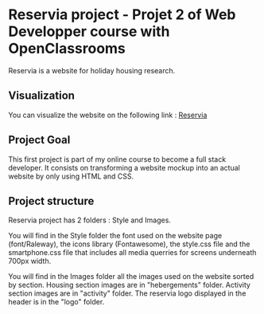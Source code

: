 # Reservia project  - Projet 2 of Web Developper course with OpenClassrooms

Reservia is a website for holiday housing research.

## Visualization

You can visualize the website on the following link : [Reservia](https://sophiespacee.github.io/Project_2_OC_26012021/)

## Project Goal

This first project is part of my online course to become a full stack developer. It consists on transforming a website mockup into an actual website by only using HTML and CSS. 

## Project structure

Reservia project has 2 folders : Style and Images.

You will find in the Style folder the font used on the website page (font/Raleway), the icons library (Fontawesome), the style.css file and the smartphone.css file that includes all media querries for screens underneath 700px width. 

You will find in the Images folder all the images used on the website sorted by section. 
Housing section images are in "hebergements" folder. 
Activity section images are in "activity" folder.
The reservia logo displayed in the header is in the "logo" folder.
